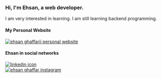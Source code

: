 ### Hi, I'm Ehsan, a web developer.

I am very interested in learning. I am still learning backend programming.


#### My Personal Website

<a href="https://ehsanghaffarii.ir">
  <img src="https://ehsanghaffarii.ir/img/favicon.ico" alt="ehsan ghaffarii personal website" />
</a>

#### Ehsan in social networks

<a href="https://www.linkedin.com/in/ehsanghaffarii/">
<img src="https://static-exp3.licdn.com/scds/common/u/images/logos/linkedin/logo_linkedin_93x21_v2.png" alt="linkedin icon" />
</a>

<br/>
<a href="https://www.instagram.com/ehsanghaffarii/">
<img  src="https://www.instagram.com/static/images/web/mobile_nav_type_logo.png/735145cfe0a4.png" alt="ehsan ghaffar instagram" />
</a>
